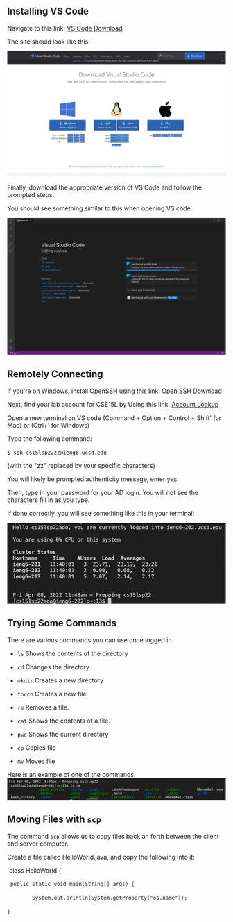 ## Installing VS Code
Navigate to this link: [VS Code Download](https://code.visualstudio.com/Download)

The site should look like this:

![Image](https://github.com/SathyaVen/Lab-Report-1---Week-2/blob/ddcc8c0b435af1688f18b26fa7be8d8c665b6bf9/Screen%20Shot%202022-04-08%20at%2011.00.09%20AM.png)

Finally, download the appropriate version of VS Code and follow the prompted steps.

You should see something similar to this when opening VS code:

![Image](https://github.com/SathyaVen/Lab-Report-1---Week-2/blob/227b22c83d06a9d3f7fc9c9e6277e2036508455b/Screen%20Shot%202022-04-08%20at%2011.19.29%20AM.png)



## Remotely Connecting
If you're on Windows, install OpenSSH using this link: [Open SSH Download](https://docs.microsoft.com/en-us/windows-server/administration/openssh/openssh_install_firstuse)

Next, find your lab account for CSE15L by Using this link:  [Account Lookup](https://sdacs.ucsd.edu/~icc/index.php)

Open a new terminal on VS code (Command + Option + Control + Shift'  for Mac) or (Ctrl+' for Windows)

Type the following command:

`$ ssh cs15lsp22zz@ieng6.ucsd.edu`

(with the "zz" replaced by your specific characters)

You will likely be prompted authenticity message, enter yes.

Then, type in your password for your AD login. You will not see the characters fill in as you type.
 
If done correctly, you will see something like this in your terminal:

![Image](https://github.com/SathyaVen/Lab-Report-1---Week-2/blob/876732b8bd4714f18106e7f28f8d498067cbb55e/Screen%20Shot%202022-04-08%20at%2011.43.44%20AM.png)

## Trying Some Commands

There are various commands you can use once logged in.

* `ls`	Shows the contents of the directory

* `cd`	Changes the directory

* `mkdir`	Creates a new directory

* `touch`	Creates a new file.

* `rm`	Removes a file.

* `cat`	Shows the contents of a file.

* `pwd`	Shows the current directory 

* `cp`	Copies file

* `mv`	Moves file

Here is an example of one of the commands:
![Image](https://github.com/SathyaVen/Lab-Report-1---Week-2/blob/80cbbdd9e2c47e18e79a26334d705df7d0ee7388/Screen%20Shot%202022-04-08%20at%205.32.46%20PM.png)

## Moving Files with `scp`
The command `scp` allows us to copy files back an forth between the client and server computer.

Create a file called HelloWorld.java, and copy the following into it:

  `class HelloWorld {

     public static void main(String[] args) {
  
            System.out.println(System.getProperty("os.name"));
    
    }
